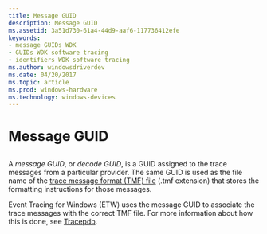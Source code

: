 ```yaml
---
title: Message GUID
description: Message GUID
ms.assetid: 3a51d730-61a4-44d9-aaf6-117736412efe
keywords:
- message GUIDs WDK
- GUIDs WDK software tracing
- identifiers WDK software tracing
ms.author: windowsdriverdev
ms.date: 04/20/2017
ms.topic: article
ms.prod: windows-hardware
ms.technology: windows-devices
---
```


# Message GUID

## <span id="ddk_message_guid_tools"></span><span id="DDK_MESSAGE_GUID_TOOLS"></span>

A *message GUID*, or *decode GUID*, is a GUID assigned to the trace messages from a particular provider. The same GUID is used as the file name of the [trace message format (TMF) file](trace-message-format-file.md) (.tmf extension) that stores the formatting instructions for those messages.

Event Tracing for Windows (ETW) uses the message GUID to associate the trace messages with the correct TMF file. For more information about how this is done, see [Tracepdb](tracepdb.md).
